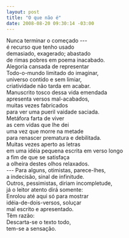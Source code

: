```yaml
--- 
layout: post
title: "O que não é"
date: 2008-08-20 09:30:14 -03:00
---
```


Nunca terminar o começado ---  
é recurso que tenho usado  
demasiado, exagerado; abastado  
de rimas pobres em poema inacabado.  
Alegoria cansada de representar  
Todo-o-mundo limitado do imaginar,  
universo contido e sem limiar,  
criatividade não tarda em acabar.  
Manuscrito tosco dessa vida emendada  
apresenta versos mal-acabados,  
muitas vezes fabricados  
para ver uma pueril vaidade saciada.  
Metáfora farta de viver  
as cem vidas que lhe dei  
uma vez que morre na metade  
para renascer prematura e debilitada.  
Muitas vezes aperto as letras  
em uma idéia pequena escrita em verso longo  
a fim de que se satisfaça  
a olheira destes olhos relaxados.  
--- Para alguns, otimistas, parece-lhes,  
a indecisão, sinal de infinitude.  
Outros, pessimistas, diriam incompletude,  
já o leitor atento dirá somente:  
Enrolou até aqui só para mostrar  
idéia-de-dois-versos, soluçar  
mal escrito e apresentado.  
Têm razão:  
Descarta-se o texto todo,  
tem-se a sensação.  
